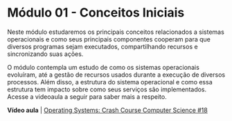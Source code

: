 # Módulo 01 - Conceitos Iniciais

Neste módulo estudaremos os principais conceitos relacionados a sistemas operacionais e como seus principais componentes cooperam para que diversos programas sejam executados, compartilhando recursos e sincronizando suas ações. 

O módulo contempla um estudo de como os sistemas operacionais evoluíram, até a gestão de recursos usados durante a execução de diversos processos. Além disso, a estrutura do sistema operacional e como essa estrutura tem impacto sobre como seus serviços são implementados. Acesse a videoaula a seguir para saber mais a respeito.

**Vídeo aula** | [Operating Systems: Crash Course Computer Science #18](https://www.youtube.com/watch?v=26QPDBe-NB8)
